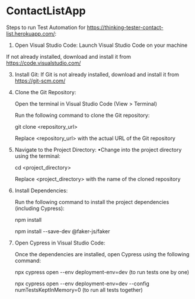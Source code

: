 # ContactListApp
Steps to run Test Automation for https://thinking-tester-contact-list.herokuapp.com/:
1. Open Visual Studio Code:
Launch Visual Studio Code on your machine

If not already installed, download and install it from https://code.visualstudio.com/

3. Install Git:
If Git is not already installed, download and install it from https://git-scm.com/

4. Clone the Git Repository:
   
   Open the terminal in Visual Studio Code (View > Terminal)

   Run the following command to clone the Git repository:

   git clone <repository_url>

   Replace <repository_url> with the actual URL of the Git repository

6. Navigate to the Project Directory:
   •Change into the project directory using the terminal:

   cd <project_directory>

   Replace <project_directory> with the name of the cloned repository

8. Install Dependencies:

   Run the following command to install the project dependencies (including Cypress):

   npm install
   
   npm install --save-dev @faker-js/faker

10. Open Cypress in Visual Studio Code:
    
    Once the dependencies are installed, open Cypress using the following command:
    
    npx cypress open --env deployment-env=dev (to run tests one by one)
    
    npx cypress open --env deployment-env=dev --config numTestsKeptInMemory=0 (to run all tests together)
